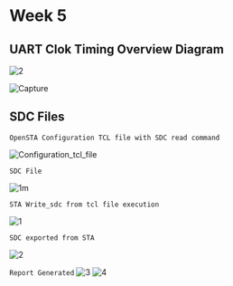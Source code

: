 # Week 5

## UART Clok Timing Overview Diagram

![2](https://github.com/user-attachments/assets/7ea63e0a-108b-45bd-8152-14cd47df3117)

![Capture](https://github.com/user-attachments/assets/8d359229-b453-4535-84c9-abf442dc42f3)

## SDC Files

```OpenSTA Configuration TCL file with SDC read command```

![Configuration_tcl_file](https://github.com/user-attachments/assets/ec2e32fd-af7c-4c8f-951d-a0c47892250e)

```SDC File```

![1m](https://github.com/user-attachments/assets/241920a6-188a-4303-a66b-94834fedb467)

```STA Write_sdc from tcl file execution```

![1](https://github.com/user-attachments/assets/aa2e7506-b0ca-4b4f-911f-173f9d17c3ce)

```SDC exported from STA```

![2](https://github.com/user-attachments/assets/ba1386c9-fd23-4d7d-ab76-a7f9fa74e375)

```Report Generated```
![3](https://github.com/user-attachments/assets/69053d6b-fb27-4926-8f40-3225ba05361e)
![4](https://github.com/user-attachments/assets/bacfb465-11f1-4b59-b174-31d901d130c9)


